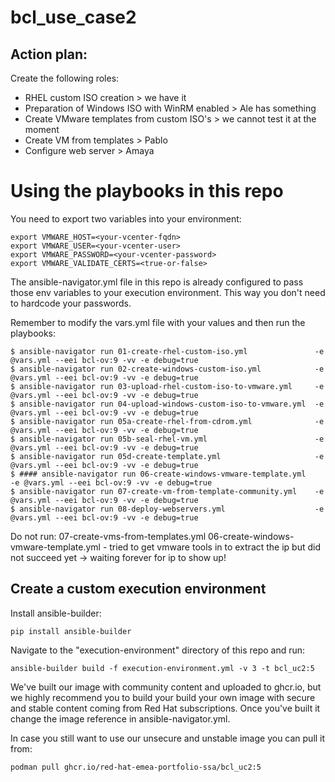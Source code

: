 # bcl_use_case2

## Action plan:

Create the following roles:

 - RHEL custom ISO creation > we have it
 - Preparation of Windows ISO with WinRM enabled > Ale has something
 - Create VMware templates from custom ISO's > we cannot test it at the moment
 - Create VM from templates > Pablo
 - Configure web server > Amaya

# Using the playbooks in this repo

You need to export two variables into your environment:

```
export VMWARE_HOST=<your-vcenter-fqdn>
export VMWARE_USER=<your-vcenter-user>
export VMWARE_PASSWORD=<your-vcenter-password>
export VMWARE_VALIDATE_CERTS=<true-or-false>
```
The ansible-navigator.yml file in this repo is already configured to pass those env variables to your execution environment. This way you don't need to hardcode your passwords.

Remember to modify the vars.yml file with your values and then run the playbooks:

```
$ ansible-navigator run 01-create-rhel-custom-iso.yml               -e @vars.yml --eei bcl-ov:9 -vv -e debug=true
$ ansible-navigator run 02-create-windows-custom-iso.yml            -e @vars.yml --eei bcl-ov:9 -vv -e debug=true
$ ansible-navigator run 03-upload-rhel-custom-iso-to-vmware.yml     -e @vars.yml --eei bcl-ov:9 -vv -e debug=true
$ ansible-navigator run 04-upload-windows-custom-iso-to-vmware.yml  -e @vars.yml --eei bcl-ov:9 -vv -e debug=true
$ ansible-navigator run 05a-create-rhel-from-cdrom.yml              -e @vars.yml --eei bcl-ov:9 -vv -e debug=true
$ ansible-navigator run 05b-seal-rhel-vm.yml                        -e @vars.yml --eei bcl-ov:9 -vv -e debug=true
$ ansible-navigator run 05d-create-template.yml                     -e @vars.yml --eei bcl-ov:9 -vv -e debug=true
$ #### ansible-navigator run 06-create-windows-vmware-template.yml       -e @vars.yml --eei bcl-ov:9 -vv -e debug=true
$ ansible-navigator run 07-create-vm-from-template-community.yml    -e @vars.yml --eei bcl-ov:9 -vv -e debug=true
$ ansible-navigator run 08-deploy-webservers.yml                    -e @vars.yml --eei bcl-ov:9 -vv -e debug=true
```
Do not run: 07-create-vms-from-templates.yml
06-create-windows-vmware-template.yml - tried to get vmware tools in to extract the ip but did not succeed yet -> waiting forever for ip to show up!

## Create a custom execution environment

Install ansible-builder:

```
pip install ansible-builder
```
Navigate to the "execution-environment" directory of this repo and run:

```
ansible-builder build -f execution-environment.yml -v 3 -t bcl_uc2:5
```

We've built our image with community content and uploaded to ghcr.io, but we highly recommend you to build your build your own image with secure and stable content coming from Red Hat subscriptions. Once you've built it change the image reference in ansible-navigator.yml.

In case you still want to use our unsecure and unstable image you can pull it from:

```
podman pull ghcr.io/red-hat-emea-portfolio-ssa/bcl_uc2:5
```
